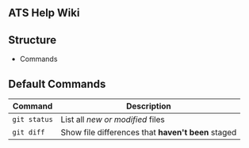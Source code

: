 ## ATS Help Wiki

## Structure
- Commands


## Default Commands

| Command | Description |
| --- | --- |
| `git status` | List all *new or modified* files |
| `git diff` | Show file differences that **haven't been** staged |
